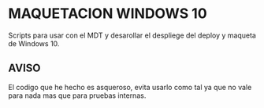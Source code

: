# MAQUETACION WINDOWS 10

Scripts para usar con el MDT y desarollar el despliege del deploy y maqueta de Windows 10.



## AVISO
El codigo que he hecho es asqueroso, evita usarlo como tal ya que no vale para nada mas que para pruebas internas.
